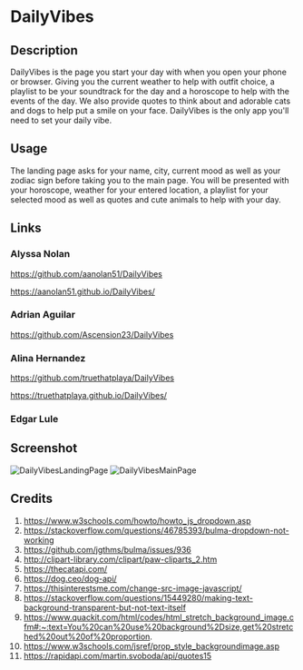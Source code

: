 # DailyVibes

## Description

DailyVibes is the page you start your day with when you open your phone or browser. Giving you the current weather to help with outfit choice, a playlist to be your soundtrack for the day and a horoscope to help with the events of the day. We also provide quotes to think about and adorable cats and dogs to help put a smile on your face. DailyVibes is the only app you'll need to set your daily vibe.

## Usage

The landing page asks for your name, city, current mood as well as your zodiac sign before taking you to the main page. You will be presented with your horoscope, weather for your entered location, a playlist for your selected mood as well as quotes and cute animals to help with your day.

## Links

### Alyssa Nolan
https://github.com/aanolan51/DailyVibes

https://aanolan51.github.io/DailyVibes/

### Adrian Aguilar
https://github.com/Ascension23/DailyVibes


### Alina Hernandez
https://github.com/truethatplaya/DailyVibes

https://truethatplaya.github.io/DailyVibes/

### Edgar Lule


## Screenshot
![DailyVibesLandingPage](https://user-images.githubusercontent.com/77472152/117386863-7d954d80-ae9c-11eb-8870-64c2b3a6b9dd.png)
![DailyVibesMainPage](https://user-images.githubusercontent.com/77472152/117386898-96056800-ae9c-11eb-80b4-2ab67a798429.png)



## Credits
1. https://www.w3schools.com/howto/howto_js_dropdown.asp
2. https://stackoverflow.com/questions/46785393/bulma-dropdown-not-working
3. https://github.com/jgthms/bulma/issues/936
4. http://clipart-library.com/clipart/paw-cliparts_2.htm
5. https://thecatapi.com/
6. https://dog.ceo/dog-api/
8. https://thisinterestsme.com/change-src-image-javascript/
9. https://stackoverflow.com/questions/15449280/making-text-background-transparent-but-not-text-itself
10. https://www.quackit.com/html/codes/html_stretch_background_image.cfm#:~:text=You%20can%20use%20background%2Dsize,get%20stretched%20out%20of%20proportion.
11. https://www.w3schools.com/jsref/prop_style_backgroundimage.asp
12. https://rapidapi.com/martin.svoboda/api/quotes15
